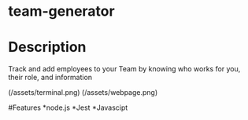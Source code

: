 # team-generator
# Description
Track and add employees to your Team by knowing who works for you, their role, and information

(/assets/terminal.png)
(/assets/webpage.png)

#Features
*node.js
*Jest
*Javascipt
